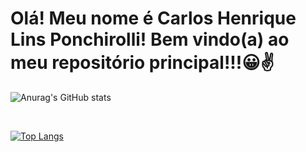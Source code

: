 <h1>Olá! Meu nome é Carlos Henrique Lins Ponchirolli! Bem vindo(a) ao meu repositório principal!!!😀✌️</h1>

  ![Anurag's GitHub stats](https://github-readme-stats.vercel.app/api?username=CarlosHLP060304&show_icons=true&theme=radical)
  
  <br/>
  
  
  [![Top Langs](https://github-readme-stats.vercel.app/api/top-langs/?username=CarlosHLP060304&langs_count=8)](https://github.com/CarlosHLP060304/github-readme-stats)

